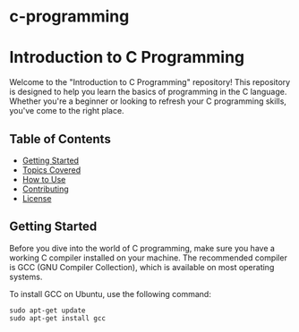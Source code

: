 # c-programming

# Introduction to C Programming

Welcome to the "Introduction to C Programming" repository! This repository is designed to help you learn the basics of programming in the C language. Whether you're a beginner or looking to refresh your C programming skills, you've come to the right place.

## Table of Contents

- [Getting Started](#getting-started)
- [Topics Covered](#topics-covered)
- [How to Use](#how-to-use)
- [Contributing](#contributing)
- [License](#license)

## Getting Started

Before you dive into the world of C programming, make sure you have a working C compiler installed on your machine. The recommended compiler is GCC (GNU Compiler Collection), which is available on most operating systems.

To install GCC on Ubuntu, use the following command:
```shell
sudo apt-get update
sudo apt-get install gcc

